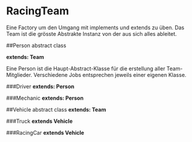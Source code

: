 # RacingTeam
Eine Factory um den Umgang mit implements und extends zu üben. 
Das Team ist die grösste Abstrakte Instanz von der aus sich alles ableitet.

##Person
abstract class

**extends: Team**

Eine Person ist die Haupt-Abstract-Klasse für die erstellung aller Team-Mitglieder.
Verschiedene Jobs entsprechen jeweils einer eigenen Klasse.

###Driver
**extends: Person**

###Mechanic
**extends: Person**

##Vehicle
abstract class
**extends: Team**

###Truck
**extends Vehicle**

###RacingCar
**extends Vehicle**
